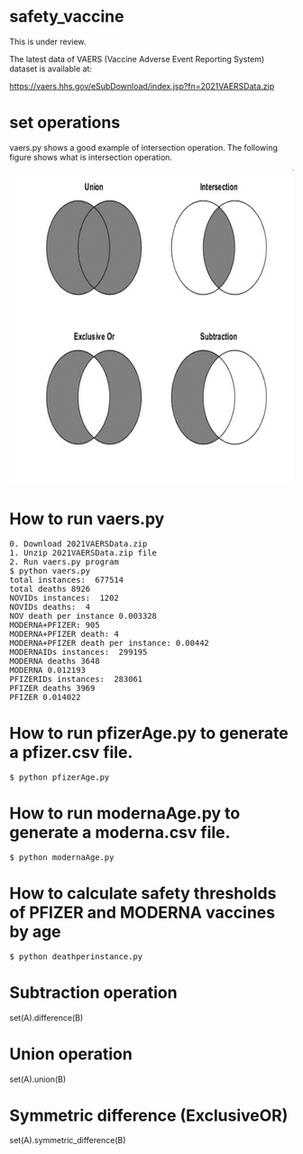 # safety_vaccine 

This is under review.

The latest data of VAERS (Vaccine Adverse Event Reporting System) dataset is 
available at:

https://vaers.hhs.gov/eSubDownload/index.jsp?fn=2021VAERSData.zip

# set operations
vaers.py shows a good example of intersection operation. 
The following figure shows what is intersection operation.

<img src="https://github.com/ytakefuji/safety_vaccine/raw/main/set.jpg" width=700 height=560 >

# How to run vaers.py

<pre>
0. Download 2021VAERSData.zip
1. Unzip 2021VAERSData.zip file
2. Run vaers.py program
$ python vaers.py
total instances:  677514
total deaths 8926
NOVIDs instances:  1202
NOVIDs deaths:  4
NOV death per instance 0.003328
MODERNA+PFIZER: 905
MODERNA+PFIZER death: 4
MODERNA+PFIZER death per instance: 0.00442
MODERNAIDs instances:  299195
MODERNA deaths 3648
MODERNA 0.012193
PFIZERIDs instances:  283061
PFIZER deaths 3969
PFIZER 0.014022
</pre>
# How to run pfizerAge.py to generate a pfizer.csv file.
<pre>
$ python pfizerAge.py
</pre>

# How to run modernaAge.py to generate a moderna.csv file.
<pre>
$ python modernaAge.py
</pre>

# How to calculate safety thresholds of PFIZER and MODERNA vaccines by age
<pre>
$ python deathperinstance.py
</pre>

# Subtraction operation

set(A).difference(B)

# Union operation

set(A).union(B)

# Symmetric difference (ExclusiveOR)

set(A).symmetric_difference(B)

